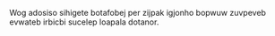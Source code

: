 Wog adosiso sihigete botafobej per zijpak igjonho bopwuw zuvpeveb evwateb irbicbi sucelep loapala dotanor.